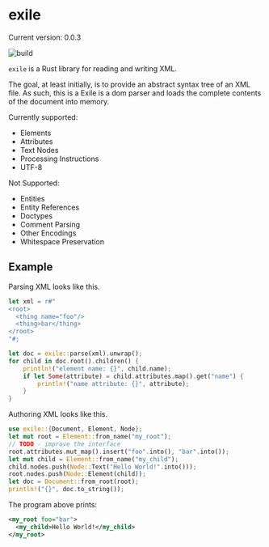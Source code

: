 # exile

Current version: 0.0.3

![build](https://github.com/webern/exile/workflows/exile%20ci/badge.svg)

`exile` is a Rust library for reading and writing XML.

The goal, at least initially, is to provide an abstract syntax tree of an XML file.
As such, this is a Exile is a dom parser and loads the complete contents of the document into memory.

Currently supported:
- Elements
- Attributes
- Text Nodes
- Processing Instructions
- UTF-8

Not Supported:
- Entities
- Entity References
- Doctypes
- Comment Parsing
- Other Encodings
- Whitespace Preservation

## Example

Parsing XML looks like this.

```rust
let xml = r#"
<root>
  <thing name="foo"/>
  <thing>bar</thing>
</root>
"#;

let doc = exile::parse(xml).unwrap();
for child in doc.root().children() {
    println!("element name: {}", child.name);
    if let Some(attribute) = child.attributes.map().get("name") {
        println!("name attribute: {}", attribute);
    }
}
```

Authoring XML looks like this.

```rust
use exile::{Document, Element, Node};
let mut root = Element::from_name("my_root");
// TODO - improve the interface
root.attributes.mut_map().insert("foo".into(), "bar".into());
let mut child = Element::from_name("my_child");
child.nodes.push(Node::Text("Hello World!".into()));
root.nodes.push(Node::Element(child));
let doc = Document::from_root(root);
println!("{}", doc.to_string());
```

The program above prints:

```xml
<my_root foo="bar">
  <my_child>Hello World!</my_child>
</my_root>
```